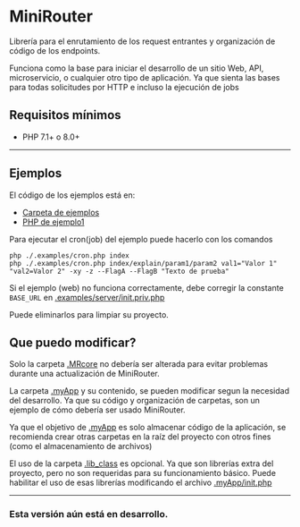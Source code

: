 # MiniRouter
Librería para el enrutamiento de los request entrantes y organización de código de los endpoints.

Funciona como la base para iniciar el desarrollo de un sitio Web, API, microservicio, o cualquier otro tipo de aplicación.
Ya que sienta las bases para todas solicitudes por HTTP e incluso la ejecución de jobs

## Requisitos mínimos

- PHP 7.1+ o 8.0+

---
## Ejemplos

El código de los ejemplos está en:
- [Carpeta de ejemplos](.examples)
- [PHP de ejemplo1](example1.php)

Para ejecutar el cron(job) del ejemplo puede hacerlo con los comandos
```shell
php ./.examples/cron.php index
php ./.examples/cron.php index/explain/param1/param2 val1="Valor 1" "val2=Valor 2" -xy -z --FlagA --FlagB "Texto de prueba"
```

Si el ejemplo (web) no funciona correctamente, debe corregir la constante `BASE_URL` en [.examples/server/init.priv.php](.examples/server/init.priv.php)

Puede eliminarlos para limpiar su proyecto.

## Que puedo modificar?

Solo la carpeta [.MRcore](.MRcore) no debería ser alterada para evitar problemas durante una actualización de MiniRouter.

La carpeta [.myApp](.myApp) y su contenido, se pueden modificar segun la necesidad del desarrollo. Ya que su código y organización de carpetas, son un ejemplo de cómo debería ser usado MiniRouter.

Ya que el objetivo de [.myApp](.myApp) es solo almacenar código de la aplicación, se recomienda crear otras carpetas en la raíz del proyecto con otros fines (como el almacenamiento de archivos)

El uso de la carpeta [.lib_class](.lib_class) es opcional. Ya que son librerías extra del proyecto, pero no son requeridas para su funcionamiento básico.
Puede habilitar el uso de esas librerías modificando el archivo [.myApp/init.php](.myApp/init.php)

---

### Esta versión aún está en desarrollo. ###
